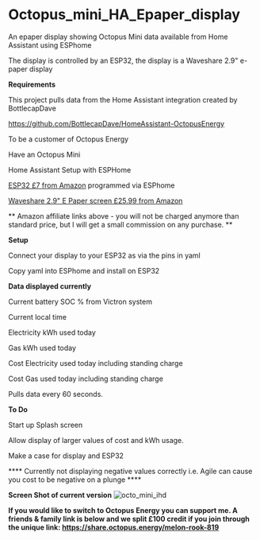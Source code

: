 # Octopus_mini_HA_Epaper_display

An epaper display showing Octopus Mini data available from Home Assistant using ESPhome

The display is controlled by an ESP32, the display is a Waveshare 2.9" e-paper display

**Requirements**

This project pulls data from the Home Assistant integration created by BottlecapDave

https://github.com/BottlecapDave/HomeAssistant-OctopusEnergy

To be a customer of Octopus Energy

Have an Octopus Mini

Home Assistant Setup with ESPHome

[ESP32 £7 from Amazon](http://www.amazon.co.uk/dp/B071JR9WS9/ref=nosim?tag=anothermort-21) programmed  via ESPhome

[Waveshare 2.9" E Paper screen £25.99 from Amazon ](http://www.amazon.co.uk/dp/B071LGVVL1/ref=nosim?tag=anothermort-21)

** Amazon affiliate links above - you will not be charged anymore than standard price, but I will get a small commission on any purchase. **

**Setup**

Connect your display to your ESP32 as via the pins in yaml

Copy yaml into ESPhome and install on ESP32

**Data displayed currently**

Current battery SOC % from Victron system

Current local time

Electricity kWh used today

Gas kWh used today

Cost Electricity used today including standing charge

Cost Gas used today including standing charge

Pulls data every 60 seconds.

**To Do**

Start up Splash screen

Allow display of larger values of cost and kWh usage.

Make a case for display and ESP32 

**** Currently not displaying negative values correctly i.e. Agile can cause you cost to be negative on a plunge ****

**Screen Shot of current version**
![octo_mini_ihd](https://github.com/anothermort/Octopus_mini_HA_Epaper_display/assets/13786570/8ec0d6b5-a538-4f6d-b943-ccaa1fdc46f6)








**If you would like to switch to Octopus Energy you can support me.
A friends & family link is below and we split £100 credit if you join through the unique link:
https://share.octopus.energy/melon-rook-819** 

